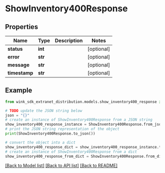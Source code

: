 # ShowInventory400Response


## Properties

Name | Type | Description | Notes
------------ | ------------- | ------------- | -------------
**status** | **int** |  | [optional] 
**error** | **str** |  | [optional] 
**message** | **str** |  | [optional] 
**timestamp** | **str** |  | [optional] 

## Example

```python
from wink_sdk_extranet_distribution.models.show_inventory400_response import ShowInventory400Response

# TODO update the JSON string below
json = "{}"
# create an instance of ShowInventory400Response from a JSON string
show_inventory400_response_instance = ShowInventory400Response.from_json(json)
# print the JSON string representation of the object
print(ShowInventory400Response.to_json())

# convert the object into a dict
show_inventory400_response_dict = show_inventory400_response_instance.to_dict()
# create an instance of ShowInventory400Response from a dict
show_inventory400_response_from_dict = ShowInventory400Response.from_dict(show_inventory400_response_dict)
```
[[Back to Model list]](../README.md#documentation-for-models) [[Back to API list]](../README.md#documentation-for-api-endpoints) [[Back to README]](../README.md)


